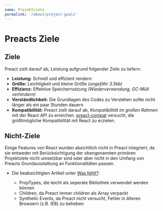 ```yaml
---
name: Projektziele
permalink: '/about/project-goals'
---
```


# Preacts Ziele

## Ziele

Preact zielt darauf ab, Leistung aufgrund folgender Ziele zu liefern:

- **Leistung:** Schnell und effizient rendern
- **Größe:** Leichtigkeit und kleine Größe _(ungefähr 3.5kb)_
- **Effizienz:** Effektive Speichernutzung _(Wiederverwendung, GC-Müll verhindern)_
- **Verständlichkeit:** Die Grundlagen des Codes zu Verstehen sollte nicht länger als ein paar Stunden dauern
- **Kompatibilität:** Preact zielt darauf ab, _Kompatibilität im großen Rahmen_ mit der React API zu erreichen. [preact-compat] versucht, die größtmögliche Kompatibilität mit React zu erzielen.

## Nicht-Ziele

Einige Features von React wurden absichtlich nicht in Preact integriert, da sie entweder mit Berücksichtigung der obengenannten primären Projektziele nicht umsetzbar sind oder aber nicht in den Umfang von Preacts Grundausstattung an Funktionalitäten passen.

- Die beabsichtigten Artikel unter [Was fehlt?](/guide/differences-to-react#whats-missing):

    - PropTypes, die leicht als seperate Bibliothek verwendet werden können
    - Children, da Preact immer children als Array verpackt
    - Synthetic Events, da Preact nicht versucht, Fehler in älteren Browsern (z.B. IE8) zu beheben

[preact-compat]: https://github.com/developit/preact-compat/
